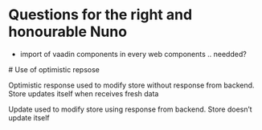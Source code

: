 # Questions for the right and honourable Nuno

- import of vaadin components in every web components .. needded?

# Use of optimistic repsose

Optimistic response used to modify store without response from backend. Store updates itself when receives fresh data

Update used to modify store using response from backend. Store doesn’t update itself
